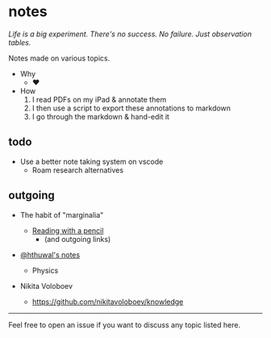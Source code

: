 
# notes

_Life is a big experiment. There's no success. No failure. Just observation tables._

Notes made on various topics.

* Why
    - :heart:
* How
    1. <!-- Baad Fajr: --> I read PDFs on my iPad & annotate them
    2. <!-- Baad Maghrib: --> I then use a script to export these annotations to markdown
    3. <!-- Baad Tahajjud: --> I go through the markdown & hand-edit it

## todo

* Use a better note taking system on vscode
    * Roam research alternatives

## outgoing

* The habit of "marginalia"
    - [Reading with a pencil](https://austinkleon.com/2018/08/30/reading-with-a-pencil/)
        + (and outgoing links)

* [@hthuwal's notes](https://github.com/hthuwal/notes)
    - Physics

* Nikita Voloboev
    - https://github.com/nikitavoloboev/knowledge

---

<!-- Even though this repo has no code  -->

<!-- All topics listed here are interesting to me, so if you want to  -->

Feel free to open an issue if you want to discuss any topic listed here.
